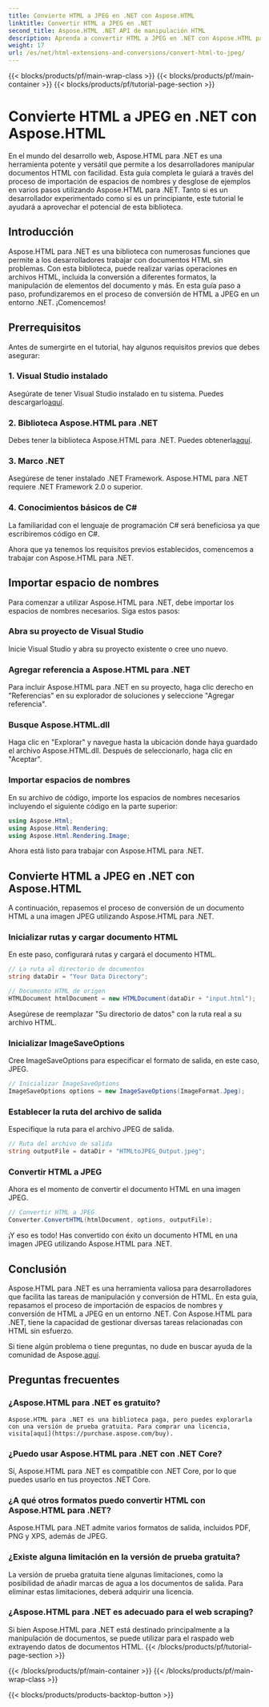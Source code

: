 ```yaml
---
title: Convierte HTML a JPEG en .NET con Aspose.HTML
linktitle: Convertir HTML a JPEG en .NET
second_title: Aspose.HTML .NET API de manipulación HTML
description: Aprenda a convertir HTML a JPEG en .NET con Aspose.HTML para .NET. Una guía paso a paso para aprovechar el poder de Aspose.HTML para .NET.
weight: 17
url: /es/net/html-extensions-and-conversions/convert-html-to-jpeg/
---
```


{{< blocks/products/pf/main-wrap-class >}}
{{< blocks/products/pf/main-container >}}
{{< blocks/products/pf/tutorial-page-section >}}

# Convierte HTML a JPEG en .NET con Aspose.HTML


En el mundo del desarrollo web, Aspose.HTML para .NET es una herramienta potente y versátil que permite a los desarrolladores manipular documentos HTML con facilidad. Esta guía completa le guiará a través del proceso de importación de espacios de nombres y desglose de ejemplos en varios pasos utilizando Aspose.HTML para .NET. Tanto si es un desarrollador experimentado como si es un principiante, este tutorial le ayudará a aprovechar el potencial de esta biblioteca.

## Introducción

Aspose.HTML para .NET es una biblioteca con numerosas funciones que permite a los desarrolladores trabajar con documentos HTML sin problemas. Con esta biblioteca, puede realizar varias operaciones en archivos HTML, incluida la conversión a diferentes formatos, la manipulación de elementos del documento y más. En esta guía paso a paso, profundizaremos en el proceso de conversión de HTML a JPEG en un entorno .NET. ¡Comencemos!

## Prerrequisitos

Antes de sumergirte en el tutorial, hay algunos requisitos previos que debes asegurar:

### 1. Visual Studio instalado
 Asegúrate de tener Visual Studio instalado en tu sistema. Puedes descargarlo[aquí](https://visualstudio.microsoft.com/downloads/).

### 2. Biblioteca Aspose.HTML para .NET
 Debes tener la biblioteca Aspose.HTML para .NET. Puedes obtenerla[aquí](https://releases.aspose.com/html/net/).

### 3. Marco .NET
Asegúrese de tener instalado .NET Framework. Aspose.HTML para .NET requiere .NET Framework 2.0 o superior.

### 4. Conocimientos básicos de C#
La familiaridad con el lenguaje de programación C# será beneficiosa ya que escribiremos código en C#.

Ahora que ya tenemos los requisitos previos establecidos, comencemos a trabajar con Aspose.HTML para .NET.

## Importar espacio de nombres

Para comenzar a utilizar Aspose.HTML para .NET, debe importar los espacios de nombres necesarios. Siga estos pasos:

### Abra su proyecto de Visual Studio

Inicie Visual Studio y abra su proyecto existente o cree uno nuevo.

### Agregar referencia a Aspose.HTML para .NET

Para incluir Aspose.HTML para .NET en su proyecto, haga clic derecho en "Referencias" en su explorador de soluciones y seleccione "Agregar referencia".

### Busque Aspose.HTML.dll

Haga clic en "Explorar" y navegue hasta la ubicación donde haya guardado el archivo Aspose.HTML.dll. Después de seleccionarlo, haga clic en "Aceptar".

### Importar espacios de nombres

En su archivo de código, importe los espacios de nombres necesarios incluyendo el siguiente código en la parte superior:

```csharp
using Aspose.Html;
using Aspose.Html.Rendering;
using Aspose.Html.Rendering.Image;
```

Ahora está listo para trabajar con Aspose.HTML para .NET.

## Convierte HTML a JPEG en .NET con Aspose.HTML

A continuación, repasemos el proceso de conversión de un documento HTML a una imagen JPEG utilizando Aspose.HTML para .NET.

### Inicializar rutas y cargar documento HTML

En este paso, configurará rutas y cargará el documento HTML.

```csharp
// La ruta al directorio de documentos
string dataDir = "Your Data Directory";

// Documento HTML de origen
HTMLDocument htmlDocument = new HTMLDocument(dataDir + "input.html");
```

Asegúrese de reemplazar "Su directorio de datos" con la ruta real a su archivo HTML.

### Inicializar ImageSaveOptions

Cree ImageSaveOptions para especificar el formato de salida, en este caso, JPEG.

```csharp
// Inicializar ImageSaveOptions
ImageSaveOptions options = new ImageSaveOptions(ImageFormat.Jpeg);
```

### Establecer la ruta del archivo de salida

Especifique la ruta para el archivo JPEG de salida.

```csharp
// Ruta del archivo de salida
string outputFile = dataDir + "HTMLtoJPEG_Output.jpeg";
```

### Convertir HTML a JPEG

Ahora es el momento de convertir el documento HTML en una imagen JPEG.

```csharp
// Convertir HTML a JPEG
Converter.ConvertHTML(htmlDocument, options, outputFile);
```

¡Y eso es todo! Has convertido con éxito un documento HTML en una imagen JPEG utilizando Aspose.HTML para .NET.

## Conclusión

Aspose.HTML para .NET es una herramienta valiosa para desarrolladores que facilita las tareas de manipulación y conversión de HTML. En esta guía, repasamos el proceso de importación de espacios de nombres y conversión de HTML a JPEG en un entorno .NET. Con Aspose.HTML para .NET, tiene la capacidad de gestionar diversas tareas relacionadas con HTML sin esfuerzo.

 Si tiene algún problema o tiene preguntas, no dude en buscar ayuda de la comunidad de Aspose.[aquí](https://forum.aspose.com/).

## Preguntas frecuentes

### ¿Aspose.HTML para .NET es gratuito?
    Aspose.HTML para .NET es una biblioteca paga, pero puedes explorarla con una versión de prueba gratuita. Para comprar una licencia, visita[aquí](https://purchase.aspose.com/buy).

### ¿Puedo usar Aspose.HTML para .NET con .NET Core?
   Sí, Aspose.HTML para .NET es compatible con .NET Core, por lo que puedes usarlo en tus proyectos .NET Core.

### ¿A qué otros formatos puedo convertir HTML con Aspose.HTML para .NET?
   Aspose.HTML para .NET admite varios formatos de salida, incluidos PDF, PNG y XPS, además de JPEG.

### ¿Existe alguna limitación en la versión de prueba gratuita?
   La versión de prueba gratuita tiene algunas limitaciones, como la posibilidad de añadir marcas de agua a los documentos de salida. Para eliminar estas limitaciones, deberá adquirir una licencia.

### ¿Aspose.HTML para .NET es adecuado para el web scraping?
   Si bien Aspose.HTML para .NET está destinado principalmente a la manipulación de documentos, se puede utilizar para el raspado web extrayendo datos de documentos HTML.
{{< /blocks/products/pf/tutorial-page-section >}}

{{< /blocks/products/pf/main-container >}}
{{< /blocks/products/pf/main-wrap-class >}}

{{< blocks/products/products-backtop-button >}}
